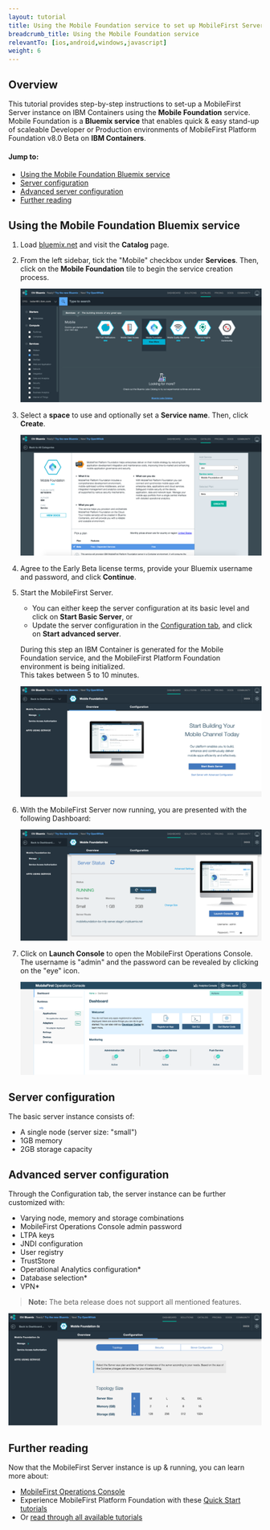 ```yaml
---
layout: tutorial
title: Using the Mobile Foundation service to set up MobileFirst Server on IBM Containers
breadcrumb_title: Using the Mobile Foundation service
relevantTo: [ios,android,windows,javascript]
weight: 6
---
```

## Overview
This tutorial provides step-by-step instructions to set-up a MobileFirst Server instance on IBM Containers using the **Mobile Foundation** service.  
Mobile Foundation is a **Bluemix service** that enables quick &amp; easy stand-up of scaleable Developer or Production environments of MobileFirst Platform Foundation v8.0 Beta on **IBM Containers**.

#### Jump to:

* [Using the Mobile Foundation Bluemix service](#using-the-mobile-foundation-bluemix-service)
* [Server configuration](#server-configuration)
* [Advanced server configuration](#advanced-server-configuration)
* [Further reading](#further-reading)

## Using the Mobile Foundation Bluemix service

1. Load [bluemix.net](http://bluemix.net) and visit the **Catalog** page.

2. From the left sidebar, tick the "Mobile" checkbox under **Services**. Then, click on the **Mobile Foundation** tile to begin the service creation process.

    ![Image of Mobile Foundation setup](service-page.png)

3. Select a **space** to use and optionally set a **Service name**. Then, click **Create**.

    ![Image of Mobile Foundation setup](setup-service.png)

4. Agree to the Early Beta license terms, provide your Bluemix username and password, and click **Continue**.

5. Start the MobileFirst Server.
    - You can either keep the server configuration at its basic level and click on **Start Basic Server**, or
    - Update the server configuration in the [Configuration tab](#advanced-server-configuration), and click on **Start advanced server**.

    During this step an IBM Container is generated for the Mobile Foundation service, and the MobileFirst Platform Foundation environment is being initialized.  
    This takes between 5 to 10 minutes.

    ![Image of Mobile Foundation setup](overview-page.png)

6. With the MobileFirst Server now running, you are presented with the following Dashboard:

    ![Image of Mobile Foundation setup](service-dashboard.png)

7. Click on **Launch Console** to open the MobileFirst Operations Console.  The username is "admin" and the password can be revealed by clicking on the "eye" icon.

    ![Image of Mobile Foundation setup](dashboard.png)

## Server configuration
The basic server instance consists of:

* A single node (server size: "small")
* 1GB memory
* 2GB storage capacity

## Advanced server configuration
Through the Configuration tab, the server instance can be further customized with:

* Varying node, memory and storage combinations
* MobileFirst Operations Console admin password
* LTPA keys
* JNDI configuration
* User registry 
* TrustStore
* Operational Analytics configuration*
* Database selection*
* VPN*

> **Note:** The beta release does not support all mentioned features.

![Image of Mobile Foundation setup](advanced-server-configuration.png)

## Further reading
Now that the MobileFirst Server instance is up &amp; running, you can learn more about:

* [MobileFirst Operations Console](../../setting-up-your-development-environment/console)
* Experience MobileFirst Platform Foundation with these [Quick Start tutorials](../../quick-start)
* Or [read through all available tutorials](../../all-tutorials/)
